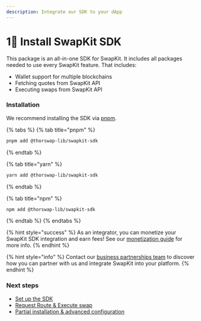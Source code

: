 ```yaml
---
description: Integrate our SDK to your dApp
---
```


# 1⃣ Install SwapKit SDK

This package is an all-in-one SDK for SwapKit. It includes all packages needed to use every SwapKit feature. That includes:

* Wallet support for multiple blockchains
* Fetching quotes from SwapKit API
* Executing swaps from SwapKit API

### Installation

We recommend installing the SDK via [pnpm](https://pnpm.io/).

{% tabs %}
{% tab title="pnpm" %}
```bash
pnpm add @thorswap-lib/swapkit-sdk
```
{% endtab %}

{% tab title="yarn" %}
```bash
yarn add @thorswap-lib/swapkit-sdk
```
{% endtab %}

{% tab title="npm" %}
```bash
npm add @thorswap-lib/swapkit-sdk
```
{% endtab %}
{% endtabs %}

{% hint style="success" %}
As an integrator, you can monetize your SwapKit SDK integration and earn fees! See our [monetization guide](../monetization-earn-fees.md) for more info.
{% endhint %}

{% hint style="info" %}
Contact our [business partnerships team](../partnership.md) to discover how you can partner with us and integrate SwapKit into your platform.
{% endhint %}

### Next steps

* [Set up the SDK](set-up-the-sdk.md)
* [Request Route & Execute swap](request-route-and-execute-swap.md)
* [Partial installation & advanced configuration](wallets/)
